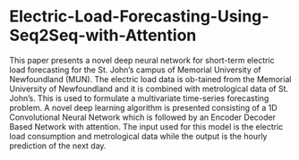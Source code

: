 # Electric-Load-Forecasting-Using-Seq2Seq-with-Attention

This paper presents a novel deep neural network for short-term electric load forecasting for the St. John’s campus of Memorial University of Newfoundland (MUN). The electric load data is ob-tained from the Memorial University of Newfoundland and it is combined with metrological data of St. John’s. This is used to formulate a multivariate time-series forecasting problem. A novel deep learning algorithm is presented consisting of a 1D Convolutional Neural Network which is followed by an Encoder Decoder Based Network with attention. The input used for this model is the electric load consumption and metrological data while the output is the hourly prediction of the next day. 
